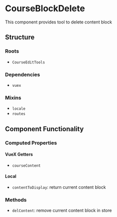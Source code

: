 CourseBlockDelete
===============
This component provides tool to delete content block

## Structure

### Roots
* `CourseEditTools` 

### Dependencies
* `vuex`

### Mixins
* `locale`
* `routes`

Component Functionality
---------

### Computed Properties
#### VueX Getters
- `courseContent`

#### Local
- `contentToDisplay`: return current content block 

### Methods
- `delContent`: remove current content block in store
